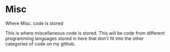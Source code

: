 # Misc
Where Misc. code is stored

This is where miscellaneous code is stored. This will be code from different programming languages stored in here that don't fit 
into the other categories of code on my github. 
